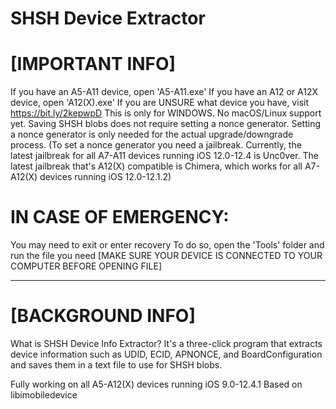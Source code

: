 # SHSH Device Extractor

# [IMPORTANT INFO]
If you have an A5-A11 device, open 'A5-A11.exe'
If you have an A12 or A12X device, open 'A12(X).exe'
If you are UNSURE what device you have, visit https://bit.ly/2kepwpD
This is only for WINDOWS. No macOS/Linux support yet.
Saving SHSH blobs does not require setting a nonce generator. Setting a nonce generator is only needed for the actual upgrade/downgrade process. (To set a nonce generator
you need a jailbreak. Currently, the latest jailbreak for all A7-A11 devices running iOS 12.0-12.4 is Unc0ver. The latest jailbreak that's A12(X) compatible is Chimera, which works
for all A7-A12(X) devices running iOS 12.0-12.1.2)

# IN CASE OF EMERGENCY: 
You may need to exit or enter recovery To do so, open the 'Tools' folder and run the file you need [MAKE SURE YOUR DEVICE IS CONNECTED TO YOUR COMPUTER BEFORE OPENING FILE]

--------------------------------------------------------------------------------------------------------------------------------------------------------------------

# [BACKGROUND INFO]
What is SHSH Device Info Extractor? It's a three-click program that extracts device information such as UDID, ECID, APNONCE, and BoardConfiguration and saves them in a text file to use for SHSH blobs.

Fully working on all A5-A12(X) devices running iOS 9.0-12.4.1
Based on libimobiledevice
